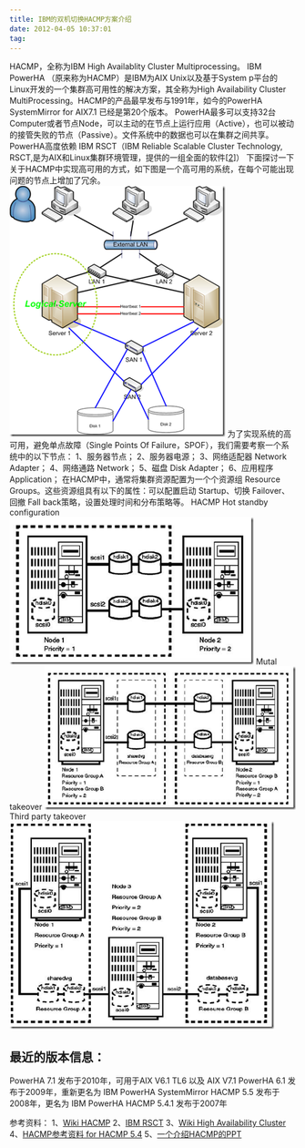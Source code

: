 ```yaml
---
title: IBM的双机切换HACMP方案介绍
date: 2012-04-05 10:37:01
tag: 
---
```


HACMP，全称为IBM High Availablity Cluster Multiprocessing。
IBM PowerHA （原来称为HACMP）是IBM为AIX Unix以及基于System p平台的Linux开发的一个集群高可用性的解决方案，其全称为High Availability Cluster MultiProcessing。HACMP的产品最早发布与1991年，如今的PowerHA SystemMirror for AIX7.1 已经是第20个版本。
PowerHA最多可以支持32台Computer或者节点Node，可以主动的在节点上运行应用（Active），也可以被动的接管失败的节点（Passive）。文件系统中的数据也可以在集群之间共享。
PowerHA高度依赖 IBM RSCT（IBM Reliable Scalable Cluster Technology, RSCT,是为AIX和Linux集群环境管理，提供的一组全面的软件[[2](http://en.wikipedia.org/wiki/IBM_RSCT)]）
下面探讨一下关于HACMP中实现高可用的方式，如下图是一个高可用的系统，在每个可能出现问题的节点上增加了冗余。
[![](./20120405-ibm-hacmp/20120405103659153.png)](http://images.cnblogs.com/cnblogs_com/cocowool/201204/201204051036565990.png)
为了实现系统的高可用，避免单点故障（Single Points Of Failure，SPOF），我们需要考察一个系统中的以下节点：
1、服务器节点；
2、服务器电源；
3、网络适配器 Network Adapter；
4、网络通路 Network；
5、磁盘 Disk Adapter；
6、应用程序 Application；
在HACMP中，通常将集群资源配置为一个个资源组 Resource Groups。这些资源组具有以下的属性：可以配置启动 Startup、切换 Failover、回撤 Fall back策略，设置处理时间和分布策略等。
HACMP Hot standby configuration
[![](./20120405-ibm-hacmp/201204051037065871.png)](http://images.cnblogs.com/cnblogs_com/cocowool/201204/201204051037051543.png)
Mutal takeover
[![](./20120405-ibm-hacmp/201204051037109553.png)](http://images.cnblogs.com/cnblogs_com/cocowool/201204/201204051037096064.png)
Third party takeover
[![](./20120405-ibm-hacmp/20120405103715420.png)](http://images.cnblogs.com/cnblogs_com/cocowool/201204/201204051037122354.png)

最近的版本信息：
--------------------------
PowerHA 7.1 发布于2010年，可用于AIX V6.1 TL6 以及 AIX V7.1
PowerHA 6.1 发布于2009年，重新更名为 IBM PowerHA SystemMirror
HACMP 5.5 发布于2008年，更名为 IBM PowerHA
HACMP 5.4.1 发布于2007年

参考资料：
1、[Wiki HACMP](http://en.wikipedia.org/wiki/IBM_High_Availability_Cluster_Multiprocessing)
2、[IBM RSCT](http://en.wikipedia.org/wiki/IBM_RSCT)
3、[Wiki High Availability Cluster](http://en.wikipedia.org/wiki/High-availability_cluster)
4、[HACMP参考资料 for HACMP 5.4](http://aix.chinaunix.net/doc/2009/01/06/1349637.shtml)
5、[一个介绍HACMP的PPT](http://www.mtxia.com/js/Documentation/mtxia_HACMP.pdf)












